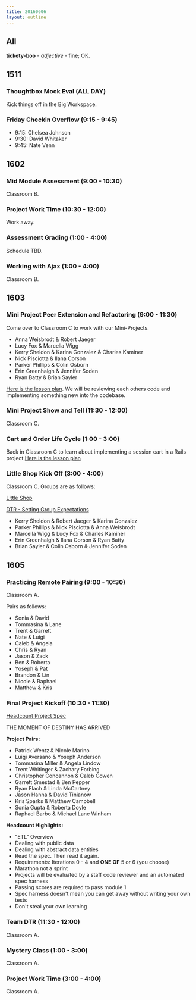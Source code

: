 ```yaml
---
title: 20160606
layout: outline
---
```


## All

**tickety-boo** - _adjective_ - fine; OK.

## 1511

### Thoughtbox Mock Eval (ALL DAY)

Kick things off in the Big Workspace.

### Friday Checkin Overflow (9:15 - 9:45)

* 9:15: Chelsea Johnson
* 9:30: David Whitaker
* 9:45: Nate Venn

## 1602

### Mid Module Assessment (9:00 - 10:30)

Classroom B.

### Project Work Time (10:30 - 12:00)

Work away.

### Assessment Grading (1:00 - 4:00)

Schedule TBD.

### Working with Ajax (1:00 - 4:00)

Classroom B.


## 1603

### Mini Project Peer Extension and Refactoring (9:00 - 11:30)

Come over to Classroom C to work with our Mini-Projects.

* Anna Weisbrodt & Robert Jaeger
* Lucy Fox  & Marcella Wigg
* Kerry Sheldon & Karina Gonzalez & Charles Kaminer
* Nick Pisciotta & Ilana Corson
* Parker Phillips & Colin Osborn
* Erin Greenhalgh & Jennifer Soden
* Ryan Batty & Brian Sayler



[Here is the lesson plan](https://github.com/turingschool/lesson_plans/blob/master/ruby_02-web_applications_with_ruby/mini-project-gem-implementation.md). We will be reviewing each others code and implementing something new into the codebase.

### Mini Project Show and Tell (11:30 - 12:00)

Classroom C.

### Cart and Order Life Cycle (1:00 - 3:00)

Back in Classroom C to learn about implementing a session cart in a Rails project.[Here is the lesson plan](https://github.com/turingschool/lesson_plans/blob/master/ruby_02-web_applications_with_ruby/cart_implementation.markdown)

### Little Shop Kick Off (3:00 - 4:00)

Classroom C. Groups are as follows:

[Little Shop](https://github.com/turingschool/curriculum/blob/master/source/projects/little_shop.markdown)

[DTR - Setting Group Expectations](https://gist.github.com/Carmer/85b9e0569af607d14f6e14b696b5e131)

* Kerry Sheldon & Robert Jaeger & Karina Gonzalez
* Parker Phillips & Nick Pisciotta & Anna Weisbrodt
* Marcella Wigg & Lucy Fox & Charles Kaminer
* Erin Greenhalgh & Ilana Corson & Ryan Batty
* Brian Sayler & Colin Osborn & Jennifer Soden

## 1605

### Practicing Remote Pairing (9:00 - 10:30)

Classroom A.

Pairs as follows:
* Sonia & David
* Tommasina & Lane
* Trent & Garrett
* Nate & Luigi
* Caleb & Angela
* Chris & Ryan
* Jason & Zack
* Ben & Roberta
* Yoseph & Pat
* Brandon & Lin
* Nicole & Raphael
* Matthew & Kris

### Final Project Kickoff (10:30 - 11:30)

[Headcount Project Spec](https://github.com/turingschool/curriculum/blob/master/source/projects/headcount.markdown)

THE MOMENT OF DESTINY HAS ARRIVED

**Project Pairs:**

* Patrick Wentz & Nicole Marino
* Luigi Aversano & Yoseph Anderson
* Tommasina Miller & Angela Lindow
* Trent Whitinger & Zachary Forbing
* Christopher Concannon & Caleb Cowen
* Garrett Smestad & Ben Pepper
* Ryan Flach & Linda McCartney
* Jason Hanna & David Tinianow
* Kris Sparks & Matthew Campbell
* Sonia Gupta & Roberta Doyle
* Raphael Barbo & Michael Lane Winham

**Headcount Highlights:**

* "ETL" Overview
* Dealing with public data
* Dealing with abstract data entities
* Read the spec. Then read it again.
* Requirements: Iterations 0 - 4 and **ONE OF** 5 or 6 (you choose)
* Marathon not a sprint
* Projects will be evaluated by a staff code reviewer and an automated spec harness
* Passing scores are required to pass module 1
* Spec harness doesn't mean you can get away without writing your own tests
* Don't steal your own learning

### Team DTR (11:30 - 12:00)

Classroom A.

### Mystery Class (1:00 - 3:00)

Classroom A.

### Project Work Time (3:00 - 4:00)

Classroom A.
